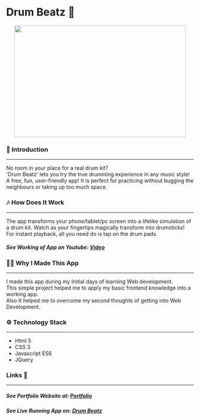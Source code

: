 # Drum Beatz 🥁
<p align="center">
  <img width="460" height="300" src="https://i.ibb.co/p4P5WVL/drum.png">
</p>

### 🌟 Introduction 
---
No room in your place for a real drum kit?
<br/>
 'Drum Beatz' lets you try the true drumming experience in any music style! 
 <br/>
 A free, fun, user-friendly app! 
It is perfect for practicing without bugging the neighbours or taking up too much space.

### 🎶 How Does It Work 
---
The app transforms your phone/tablet/pc screen into a lifelike simulation of a drum kit. Watch as your fingertips magically transform into drumsticks! For instant playback, all you need do is tap on the drum pads.

##### See Working of App on Youtube: [Video](https://youtu.be/I-RC-nIkPDo "Video")

### 👨‍💻 Why I Made This App 
---
I made this app during my Initial days of learning Web development. <br/>
This simple project helped me to apply my basic frontend knowledge into a working app.<br/>
Also It helped me to overcome my second thoughts of getting into Web Development.

### ⚙️ Technology Stack 
---
- Html 5
- CSS 3
- Javascript ES6
- JQuery

### Links 🔗
---
##### See Portfolio Website at: [Portfolio](https://devdude.web.app/ "Portfolio")
##### See Live Running App on:  [Drum Beatz](https://imdude001.github.io/Drum-Beatz/ "Drum Beatz") 
